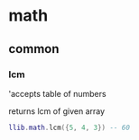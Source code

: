 # math

## common 

### lcm 

'accepts table of numbers 

returns lcm of given array 

```lua
llib.math.lcm({5, 4, 3}) -- 60
```
